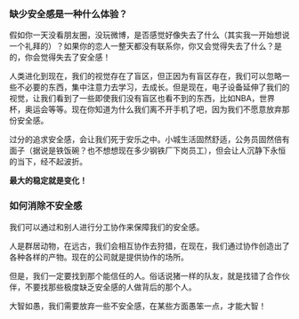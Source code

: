 ### 缺少安全感是一种什么体验？
假如你一天没看朋友圈，没玩微博，是否感觉好像失去了什么（其实我一开始想说一个礼拜的）？如果你的恋人一整天都没有联系你，你又会觉得失去了什么？是的，你会觉得失去了安全感！
   
人类进化到现在，我们的视觉存在了盲区，但正因为有盲区存在，我们可以忽略一些不必要的东西，集中注意力去学习，去成长。但是现在，电子设备延伸了我们的视觉，让我们看到了一些即使我们没有盲区也看不到的东西，比如NBA，世界杯，奥运会等等。现在你知道为什么我们离不开手机了吧，因为我们不愿意放弃那份安全感。
   
过分的追求安全感，会让我们死于安乐之中。小城生活固然舒适，公务员固然倍有面子（据说是铁饭碗？也不想想现在多少钢铁厂下岗员工），但会让人沉静下永恒的当下，经不起波折。
   
   **最大的稳定就是变化！**
### 如何消除不安全感
我们可以通过和别人进行分工协作来保障我们的安全感。

人是群居动物，在远古，我们会相互协作去狩猎，在现在，我们通过协作创造出了各种各样的产物。现在的公司就是提供协作的场所。

但是，我们一定要找到那个能信任的人。俗话说猪一样的队友，就是找错了合作伙伴，不要找那些极度缺乏安全感的人做背后的那个人。

大智如愚，我们需要放弃一些不安全感，在某些方面愚笨一点，才能大智！